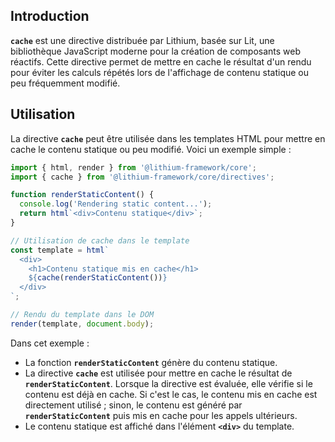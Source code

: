 ## **Introduction**

**`cache`** est une directive distribuée par Lithium, basée sur Lit, une bibliothèque JavaScript moderne pour la création de composants web réactifs. Cette directive permet de mettre en cache le résultat d'un rendu pour éviter les calculs répétés lors de l'affichage de contenu statique ou peu fréquemment modifié.

## **Utilisation**

La directive **`cache`** peut être utilisée dans les templates HTML pour mettre en cache le contenu statique ou peu modifié. Voici un exemple simple :

```typescript
import { html, render } from '@lithium-framework/core';
import { cache } from '@lithium-framework/core/directives';

function renderStaticContent() {
  console.log('Rendering static content...');
  return html`<div>Contenu statique</div>`;
}

// Utilisation de cache dans le template
const template = html`
  <div>
    <h1>Contenu statique mis en cache</h1>
    ${cache(renderStaticContent())}
  </div>
`;

// Rendu du template dans le DOM
render(template, document.body);

```

Dans cet exemple :

- La fonction **`renderStaticContent`** génère du contenu statique.
- La directive **`cache`** est utilisée pour mettre en cache le résultat de **`renderStaticContent`**. Lorsque la directive est évaluée, elle vérifie si le contenu est déjà en cache. Si c'est le cas, le contenu mis en cache est directement utilisé ; sinon, le contenu est généré par **`renderStaticContent`** puis mis en cache pour les appels ultérieurs.
- Le contenu statique est affiché dans l'élément **`<div>`** du template.